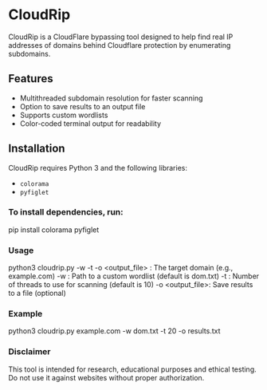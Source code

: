 # CloudRip

CloudRip is a CloudFlare bypassing tool designed to help find real IP addresses of domains behind Cloudflare protection by enumerating subdomains.

## Features
- Multithreaded subdomain resolution for faster scanning
- Option to save results to an output file
- Supports custom wordlists
- Color-coded terminal output for readability

## Installation
CloudRip requires Python 3 and the following libraries:
- `colorama`
- `pyfiglet`

### To install dependencies, run:
pip install colorama pyfiglet

### Usage
python3 cloudrip.py <domain> -w <wordlist> -t <threads> -o <output_file>
<domain>: The target domain (e.g., example.com)
-w <wordlist>: Path to a custom wordlist (default is dom.txt)
-t <threads>: Number of threads to use for scanning (default is 10)
-o <output_file>: Save results to a file (optional)

### Example
python3 cloudrip.py example.com -w dom.txt -t 20 -o results.txt

### Disclaimer
This tool is intended for research, educational purposes and ethical testing. Do not use it against websites without proper authorization.
